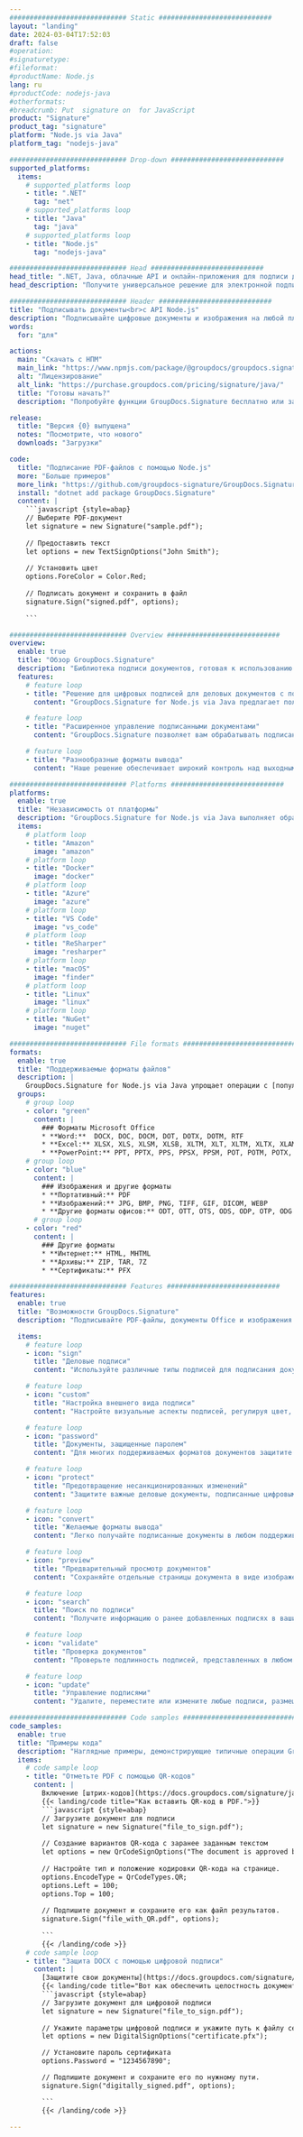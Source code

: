 ```yaml
---
############################# Static ############################
layout: "landing"
date: 2024-03-04T17:52:03
draft: false
#operation: 
#signaturetype: 
#fileformat: 
#productName: Node.js
lang: ru
#productCode: nodejs-java
#otherformats: 
#breadcrumb: Put  signature on  for JavaScript
product: "Signature"
product_tag: "signature"
platform: "Node.js via Java"
platform_tag: "nodejs-java"

############################# Drop-down ############################
supported_platforms:
  items:
    # supported_platforms loop
    - title: ".NET"
      tag: "net"
    # supported_platforms loop
    - title: "Java"
      tag: "java"
    # supported_platforms loop
    - title: "Node.js"
      tag: "nodejs-java"

############################# Head ############################
head_title: ".NET, Java, облачные API и онлайн-приложения для подписи документов"
head_description: "Получите универсальное решение для электронной подписи документов для .NET, Java и облачных приложений. Подписывайте распространенные форматы документов онлайн с помощью простой функции перетаскивания"

############################# Header ############################
title: "Подписывать документы<br>с API Node.js"
description: "Подписывайте цифровые документы и изображения на любой платформе, используя наши гибкие API и решения на базе приложений для программистов и конечных пользователей."
words:
  for: "для"

actions:
  main: "Скачать с НПМ"
  main_link: "https://www.npmjs.com/package/@groupdocs/groupdocs.signature/"
  alt: "Лицензирование"
  alt_link: "https://purchase.groupdocs.com/pricing/signature/java/"
  title: "Готовы начать?"
  description: "Попробуйте функции GroupDocs.Signature бесплатно или запросите лицензию."

release:
  title: "Версия {0} выпущена"
  notes: "Посмотрите, что нового"
  downloads: "Загрузки"

code:
  title: "Подписание PDF-файлов с помощью Node.js"
  more: "Больше примеров"
  more_link: "https://github.com/groupdocs-signature/GroupDocs.Signature-for-Node.js-via-Java/"
  install: "dotnet add package GroupDocs.Signature"
  content: |
    ```javascript {style=abap}   
    // Выберите PDF-документ
    let signature = new Signature("sample.pdf");
    
    // Предоставить текст
    let options = new TextSignOptions("John Smith");
    
    // Установить цвет
    options.ForeColor = Color.Red;
    
    // Подписать документ и сохранить в файл
    signature.Sign("signed.pdf", options);
    
    ```

############################# Overview ############################
overview:
  enable: true
  title: "Обзор GroupDocs.Signature"
  description: "Библиотека подписи документов, готовая к использованию в приложениях Node.js."
  features:
    # feature loop
    - title: "Решение для цифровых подписей для деловых документов с помощью Node.js"
      content: "GroupDocs.Signature for Node.js via Java предлагает полный набор вариантов цифровой подписи для документов PDF, Office и изображений. Доступны текст, штрих-коды, изображения, цифровые сертификаты и метаданные. Оптимизированная обработка документов обеспечивает эффективность."

    # feature loop
    - title: "Расширенное управление подписанными документами"
      content: "GroupDocs.Signature позволяет вам обрабатывать подписанные документы. Поиск и проверка подписей по различным критериям. Кроме того, извлекайте подробную информацию о документе или создавайте изображения предварительного просмотра страниц."

    # feature loop
    - title: "Разнообразные форматы вывода"
      content: "Наше решение обеспечивает широкий контроль над выходным форматом подписанных документов. Точно размещайте подписи на любой странице и настраивайте их внешний вид. Сохраняйте подписанные документы в различных поддерживаемых форматах и ​​при необходимости защищайте их паролями."

############################# Platforms ############################
platforms:
  enable: true
  title: "Независимость от платформы"
  description: "GroupDocs.Signature for Node.js via Java выполняет обработку документов в различных операционных системах."
  items:
    # platform loop
    - title: "Amazon"
      image: "amazon"
    # platform loop
    - title: "Docker"
      image: "docker"
    # platform loop
    - title: "Azure"
      image: "azure"
    # platform loop
    - title: "VS Code"
      image: "vs_code"
    # platform loop
    - title: "ReSharper"
      image: "resharper"
    # platform loop
    - title: "macOS"
      image: "finder"
    # platform loop
    - title: "Linux"
      image: "linux"
    # platform loop
    - title: "NuGet"
      image: "nuget"

############################# File formats ############################
formats:
  enable: true
  title: "Поддерживаемые форматы файлов"
  description: |
    GroupDocs.Signature for Node.js via Java упрощает операции с [популярными форматами файлов](https://docs.groupdocs.com/signature/java/supported-document-formats/).
  groups:
    # group loop
    - color: "green"
      content: |
        ### Форматы Microsoft Office
        * **Word:**  DOCX, DOC, DOCM, DOT, DOTX, DOTM, RTF
        * **Excel:** XLSX, XLS, XLSM, XLSB, XLTM, XLT, XLTM, XLTX, XLAM, SXC, SpreadsheetML
        * **PowerPoint:** PPT, PPTX, PPS, PPSX, PPSM, POT, POTM, POTX, PPTM
    # group loop
    - color: "blue"
      content: |
        ### Изображения и другие форматы
        * **Портативный:** PDF
        * **Изображений:** JPG, BMP, PNG, TIFF, GIF, DICOM, WEBP
        * **Другие форматы офисов:** ODT, OTT, OTS, ODS, ODP, OTP, ODG
      # group loop
    - color: "red"
      content: |
        ### Другие форматы
        * **Интернет:** HTML, MHTML
        * **Архивы:** ZIP, TAR, 7Z
        * **Сертификаты:** PFX

############################# Features ############################
features:
  enable: true
  title: "Возможности GroupDocs.Signature"
  description: "Подписывайте PDF-файлы, документы Office и изображения цифровыми подписями."

  items:
    # feature loop
    - icon: "sign"
      title: "Деловые подписи"
      content: "Используйте различные типы подписей для подписания документов. Размещайте цифровые подписи точно в любом месте страницы."

    # feature loop
    - icon: "custom"
      title: "Настройка внешнего вида подписи"
      content: "Настройте визуальные аспекты подписей, регулируя цвет, шрифт, границы, поворот и многое другое для достижения желаемого результата."

    # feature loop
    - icon: "password"
      title: "Документы, защищенные паролем"
      content: "Для многих поддерживаемых форматов документов защитите подписанные документы паролем для дополнительной безопасности."

    # feature loop
    - icon: "protect"
      title: "Предотвращение несанкционированных изменений"
      content: "Защитите важные деловые документы, подписанные цифровыми сертификатами, от несанкционированных изменений."

    # feature loop
    - icon: "convert"
      title: "Желаемые форматы вывода"
      content: "Легко получайте подписанные документы в любом поддерживаемом формате. С легкостью конвертируйте документы MS Word в формат PDF."

    # feature loop
    - icon: "preview"
      title: "Предварительный просмотр документов"
      content: "Сохраняйте отдельные страницы документа в виде изображений для будущих нужд."

    # feature loop
    - icon: "search"
      title: "Поиск по подписи"
      content: "Получите информацию о ранее добавленных подписях в ваших документах."

    # feature loop
    - icon: "validate"
      title: "Проверка документов"
      content: "Проверьте подлинность подписей, представленных в любом документе."

    # feature loop
    - icon: "update"
      title: "Управление подписями"
      content: "Удалите, переместите или измените любые подписи, размещенные на любой странице документа."

############################# Code samples ############################
code_samples:
  enable: true
  title: "Примеры кода"
  description: "Наглядные примеры, демонстрирующие типичные операции GroupDocs.Signature for Node.js via Java."
  items:
    # code sample loop
    - title: "Отметьте PDF с помощью QR-кодов"
      content: |
        Включение [штрих-кодов](https://docs.groupdocs.com/signature/java/esign-document-with-qr-code-signature/) в определенные страницы PDF-документа может упростить бизнес-процессы. В этом разделе приведен пример добавления QR-кода с помощью GroupDocs.Signature for Node.js via Java.
        {{< landing/code title="Как вставить QR-код в PDF.">}}
        ```javascript {style=abap}
        // Загрузите документ для подписи
        let signature = new Signature("file_to_sign.pdf");
        
        // Создание вариантов QR-кода с заранее заданным текстом
        let options = new QrCodeSignOptions("The document is approved by John Smith");
        
        // Настройте тип и положение кодировки QR-кода на странице.
        options.EncodeType = QrCodeTypes.QR;
        options.Left = 100;
        options.Top = 100;
            
        // Подпишите документ и сохраните его как файл результатов.
        signature.Sign("file_with_QR.pdf", options);
        
        ```
        {{< /landing/code >}}
    # code sample loop
    - title: "Защита DOCX с помощью цифровой подписи"
      content: |
        [Защитите свои документы](https://docs.groupdocs.com/signature/java/esign-document-with-digital-signature/) с помощью подписей на основе цифровых сертификатов. Цифровая подпись защитит ваши деловые документы от изменения содержания.
        {{< landing/code title="Вот как обеспечить целостность документа.">}}
        ```javascript {style=abap}   
        // Загрузите документ для цифровой подписи
        let signature = new Signature("file_to_sign.pdf");
        
        // Укажите параметры цифровой подписи и укажите путь к файлу сертификата.
        let options = new DigitalSignOptions("certificate.pfx");

        // Установите пароль сертификата
        options.Password = "1234567890";

        // Подпишите документ и сохраните его по нужному пути.
        signature.Sign("digitally_signed.pdf", options);

        ```
        {{< /landing/code >}}

---
```

